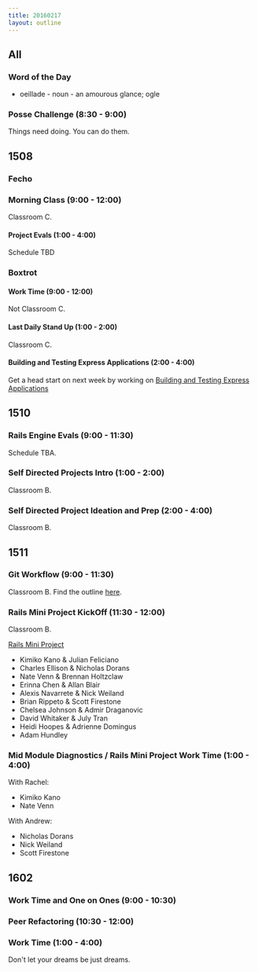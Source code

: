 ```yaml
---
title: 20160217
layout: outline
---
```


## All

### Word of the Day

* oeillade - noun - an amourous glance; ogle


### Posse Challenge (8:30 - 9:00)

Things need doing. You can do them.


## 1508

### Fecho

### Morning Class (9:00 - 12:00)

Classroom C.

#### Project Evals (1:00 - 4:00)

Schedule TBD

### Boxtrot

#### Work Time (9:00 - 12:00)

Not Classroom C.

#### Last Daily Stand Up (1:00 - 2:00)

Classroom C.

#### Building and Testing Express Applications (2:00 - 4:00)

Get a head start on next week by working on [Building and Testing Express Applications](https://github.com/turingschool-examples/pizza-express)

## 1510

### Rails Engine Evals (9:00 - 11:30)

Schedule TBA.

### Self Directed Projects Intro (1:00 - 2:00)

Classroom B.

### Self Directed Project Ideation and Prep (2:00 - 4:00)

Classroom B.


## 1511

### Git Workflow (9:00 - 11:30)

Classroom B. Find the outline [here](https://github.com/turingschool/lesson_plans/blob/master/ruby_02-web_applications_with_ruby/git_redux.markdown). 

### Rails Mini Project KickOff (11:30 - 12:00)

Classroom B. 

[Rails Mini Project](https://github.com/turingschool/challenges/blob/master/rails-mini-project.markdown)

* Kimiko Kano & Julian Feliciano
* Charles Ellison & Nicholas Dorans
* Nate Venn & Brennan Holtzclaw
* Erinna Chen & Allan Blair
* Alexis Navarrete & Nick Weiland
* Brian Rippeto & Scott Firestone
* Chelsea Johnson & Admir Draganovic
* David Whitaker & July Tran
* Heidi Hoopes & Adrienne Domingus
* Adam Hundley 

### Mid Module Diagnostics / Rails Mini Project Work Time (1:00 - 4:00)

With Rachel: 

* Kimiko Kano
* Nate Venn

With Andrew: 

* Nicholas Dorans
* Nick Weiland
* Scott Firestone

## 1602

### Work Time and One on Ones (9:00 - 10:30)

### Peer Refactoring (10:30 - 12:00)

### Work Time (1:00 - 4:00)

Don't let your dreams be just dreams.
